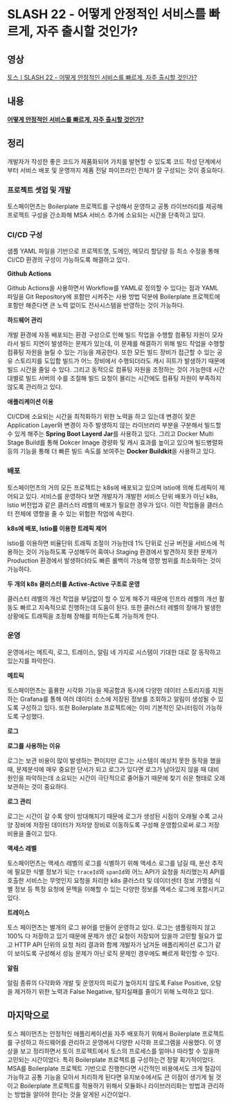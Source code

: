 # SLASH 22 - 어떻게 안정적인 서비스를 빠르게, 자주 출시할 것인가?

## 영상

[토스ㅣSLASH 22 - 어떻게 안정적인 서비스를 빠르게, 자주 출시할 것인가?](https://www.youtube.com/watch?v=oakvibIKToc&list=PL1DJtS1Hv1PiGXmgruP1_gM2TSvQiOsFL&index=2)

## 내용

[**어떻게 안정적인 서비스를 빠르게, 자주 출시할 것인가?**](https://www.notion.so/db554fd3ad2b419da527739e4107b7e1)

## 정리

개발자가 작성한 좋은 코드가 제품화되어 가치를 발현할 수 있도록 코드 작성 단계에서부터 서비스 배포 및 운영까지 제품 전달 파이프라인 전체가 잘 구성되는 것이 중요하다.

### 프로젝트 셋업 및 개발

토스페이먼츠는 Boilerplate 프로젝트를 구성해서 운영하고 공통 라이브러리를 제공해 프로젝트 구성을 간소화해 MSA 서비스 추가에 소요되는 시간을 단축하고 있다.

### CI/CD 구성

샘플 YAML 파일을 기반으로 프로젝트명, 도메인, 메모리 할당량 등 최소 수정을 통해 CI/CD 환경의 구성이 가능하도록 해결하고 있다. 

**Github Actions**

Github Actions을 사용하면서 Workflow를 YAML로 정의할 수 있다는 점과 YAML 파일을 Git Repository에 포함만 시켜주는 사용 방법 덕분에 Boilerplate 프로젝트에 포함만 해준다면 큰 노력 없이도 전사시스템을 반영하는 것이 가능하다.

**하드웨어 관리**

개발 환경에 자동 배포되는 환경 구성으로 인해 빌드 작업을 수행할 컴퓨팅 자원이 모자라서 빌드 지연이 발생하는 문제가 있는데, 이 문제를 해결하기 위해 빌드 작업을 수행할 컴퓨팅 자원을 늘릴 수 있는 기능을 제공한다. 또한 모든 빌드 장비가 접근할 수 있는 공유 스토리지를 도입함 빌드가 어느 장비에서 수행되더라도 캐시 히트가 발생하기 때문에 빌드 시간을 줄일 수 있다. 그리고 동적으로 컴퓨팅 자원을 조정하는 것이 가능한데 시간대별로 빌드 서버의 수를 조절해 빌드 요청이 몰리는 시간에도 컴퓨팅 자원이 부족하지 않도록 관리하고 있다.

**애플리케이션 이용**

CI/CD에 소요되는 시간을 최적화하기 위한 노력을 하고 있는데 변경이 잦은 Application Layer와 변경이 자주 발생하지 않는 라이브러리 부분을 구분해서 빌드할 수 있게 해주는 **Spring Boot Layerd Jar**를 사용하고 있다. 그리고 Docker Multi Stage Build를 통해 Dokcer Image 경량화 및 캐시 효과를 높이고 있으며 빌드병렬화 등의 기능을 통해 더 빠른 빌드 속도를 보여주는 **Docker Buildkit**을 사용하고 있다.

### 배포

토스페이먼츠의 거의 모든 프로젝트는 k8s에 배포되고 있으며 lstio에 의해 트레픽이 제어되고 있다. 서비스를 운영하다 보면 개발자가 개발한 서비스 단위 배포가 아닌 k8s, lstio 버전업과 같은 클러스터 레벨의 배포가 필요한 경우가 있다. 이런 작업들을 클러스터 전체에 영향을 줄 수 있는 위험한 작업에 속한다.

**k8s에 배포, lstio를 이용한 트레픽 제어**

lstio를 이용하면 비율단위 트래픽 조절이 가능한데 1% 단위로 신규 버전을 서비스에 적용하는 것이 가능하도록 구성해두어 혹여나 Staging 환경에서 발견하지 못한 문제가 Production 환경에서 발생하더라도 빠른 롤백이 가능해 영향 범위를 최소화하는 것이 가능하다. 

**두 개의 k8s 클러스터를 Active-Active 구조로 운영**

클러스터 레벨의 개선 작업을 부담없이 할 수 있게 해주기 때문에 인프라 레벨의 개선 활동도 빠르고 지속적으로 진행하는데 도움이 된다. 또한 클러스터 레벨의 장애가 발생한 상황에도 트래픽을 조정해 장해를 피하는도록 가능하게 한다.

### 운영

운영에서는 메트릭, 로그, 트레이스, 알림 네 가지로 시스템이 기대한 대로 잘 동작하고 있는지를 파악한다.

**메트릭**

토스페이먼츠는 훌륭한 시각화 기능을 제공함과 동시에 다양한 데이터 스토리지를 지원하는 Grafana를 통해 여러 데이터 소스에 저장된 정보를 조회하고 알림이 생성될 수 있도록 구성하고 있다. 또한 Boilerplate 프로젝트에는 이미 기본적인 모니터링이 가능하도록 구성했다.

**로그**

**로그를 사용하는 이유**

로그는 보관 비용이 많이 발생하는 편이지만 로그는 시스템이 예상치 못한 동작을 했을 때, 문제분석에 매우 중요한 단서가 되고 로그가 있다면 로그가 남아있지 않을 때 대비 원인을 파악하는데 소요되는 시간이 극단적으로 줄어들기 때문에 찾기 쉬운 형태로 오래 보관하는 것이 중요하다.

**로그 관리**

로그는 시간이 갈 수록 양이 방대해지기 때문에 로그가 생성된 시점이 오래될 수록 고사양 장비에 저장된 데이터가 저자양 장비로 이동하도록 구성해 운영함으로써 로그 저장 비용을 줄이고 있다.

**액세스 레벨**

토스페이먼츠는 액세스 레벨의 로그를 식별하기 위해 액세스 로그를 남길 때, 분산 추적에 필요한 식별 정보가 되는 `traceId`와 `spanId`와 어느 API가 요청을 처리했는지 API를 호출한 서비스는 무엇인지 요청을 처리한 k8s 클러스터 및 데이터센터 정보 가맹점 식별 정보 등 특정 요청에 문맥을 이해할 수 있는 다양한 정보를 액세스 로그에 포함시키고 있다.

**트레이스**

토스 페이먼츠는 별개의 로그 뷰어를 만들어 운영하고 있다. 로그는 샘플링하지 않고 100% 다 저장하고 있기 때문에 문제가 생긴 요청이 저장되어 있을까 고민할 필요가 없고 HTTP API 단위의 요청 처리 결과와 함께 개발자가 남겨둔 애플리케이션 로그가 같이 보이도록 구성해서 성능 문제가 아닌 로직 문제인 경우에도 빠르게 확인할 수 있다.

**알림**

알림 종류의 다각화와 개발 및 운영자의 피로가 높아지지 않도록 False Positive, 오탐을 제거하기 위한 노력과 False Negative, 탐지실패를 줄이기 위해 노력하고 있다. 

## 마지막으로

토스 페이먼츠는 안정적인 애플리케이션을 자주 배포하기 위해서 Boilerplate 프로젝트를 구성하고 하드웨어를 관리하고 운영에서 다양한 시각화 프로그램을 사용했다. 이 영상을 보고 정리하면서 토이 프로젝트에서 토스의 프로세스를 얼마나 따라할 수 있을까 고민되는 시간이었다. 특히 Boilerplate 프로젝트를 구성하는건 정말 획기적이었다. MSA를 Boilerplate 프로젝트 기반으로 진행한다면 시간적인 비용에서도 크게 절감이 가능하고 공통 기능을 모아서 처리하게 된다면 유지보수에서도 큰 이점이 생기게 될 것이고 Boilerplate 프로젝트를 적용하기 위해서 모듈화나 라이브러리화는 방법과 관리하는 방법을 알아야 한다는 것을 알게된 시간이었다.
